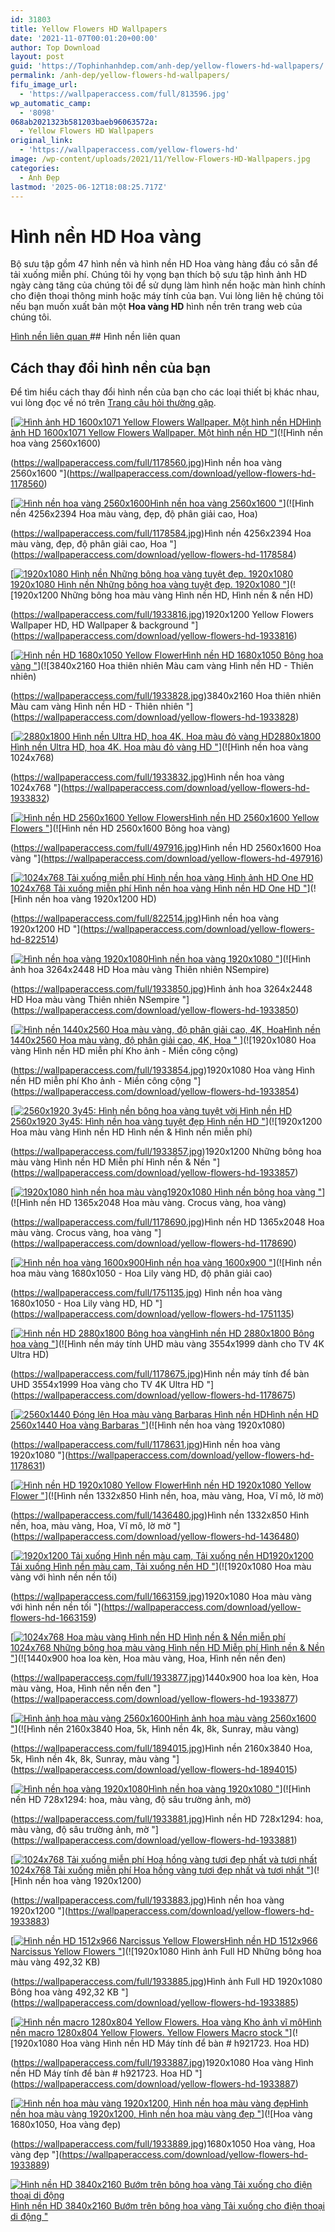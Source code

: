 ```yaml
---
id: 31803
title: Yellow Flowers HD Wallpapers
date: '2021-11-07T00:01:20+00:00'
author: Top Download
layout: post
guid: 'https://Tophinhanhdep.com/anh-dep/yellow-flowers-hd-wallpapers/'
permalink: /anh-dep/yellow-flowers-hd-wallpapers/
fifu_image_url:
  - 'https://wallpaperaccess.com/full/813596.jpg'
wp_automatic_camp:
  - '8098'
068ab2021323b581203baeb96063572a:
  - Yellow Flowers HD Wallpapers
original_link:
  - 'https://wallpaperaccess.com/yellow-flowers-hd'
image: /wp-content/uploads/2021/11/Yellow-Flowers-HD-Wallpapers.jpg
categories:
  - Ảnh Đẹp
lastmod: '2025-06-12T18:08:25.717Z'
---
```

# Hình nền HD Hoa vàng

Bộ sưu tập gồm 47 hình nền và hình nền HD Hoa vàng hàng đầu có sẵn để tải xuống miễn phí. Chúng tôi hy vọng bạn thích bộ sưu tập hình ảnh HD ngày càng tăng của chúng tôi để sử dụng làm hình nền hoặc màn hình chính cho điện thoại thông minh hoặc máy tính của bạn. Vui lòng liên hệ chúng tôi nếu bạn muốn xuất bản một **Hoa vàng HD** hình nền trên trang web của chúng tôi.

[Hình nền liên quan ](#related) ## Hình nền liên quan

## Cách thay đổi hình nền của bạn

Để tìm hiểu cách thay đổi hình nền của bạn cho các loại thiết bị khác nhau, vui lòng đọc về nó trên [Trang câu hỏi thường gặp](https://tophinhanhdep.com/faq/).

  
[[![Hình ảnh HD 1600x1071 Yellow Flowers Wallpaper.  Một hình nền HD](https://wallpaperaccess.com/full/813596.jpg)Hình ảnh HD 1600x1071 Yellow Flowers Wallpaper. Một hình nền HD "](https://wallpaperaccess.com/download/yellow-flowers-hd-813596)](![Hình nền hoa vàng 2560x1600)

(https://wallpaperaccess.com/full/1178560.jpg)Hình nền hoa vàng 2560x1600 "](https://wallpaperaccess.com/download/yellow-flowers-hd-1178560)

[[![Hình nền hoa vàng 2560x1600](https://wallpaperaccess.com/full/1178572.jpg)Hình nền hoa vàng 2560x1600 "](https://wallpaperaccess.com/download/yellow-flowers-hd-1178572)](![Hình nền 4256x2394 Hoa màu vàng, đẹp, độ phân giải cao, Hoa)

(https://wallpaperaccess.com/full/1178584.jpg)Hình nền 4256x2394 Hoa màu vàng, đẹp, độ phân giải cao, Hoa "](https://wallpaperaccess.com/download/yellow-flowers-hd-1178584)

[[![1920x1080 Hình nền Những bông hoa vàng tuyệt đẹp.  1920x1080](https://wallpaperaccess.com/full/1933814.jpg)1920x1080 Hình nền Những bông hoa vàng tuyệt đẹp. 1920x1080 "](https://wallpaperaccess.com/download/yellow-flowers-hd-1933814)](![1920x1200 Những bông hoa màu vàng Hình nền HD, Hình nền & nền HD)

(https://wallpaperaccess.com/full/1933816.jpg)1920x1200 Yellow Flowers Wallpaper HD, HD Wallpaper &amp; background "](https://wallpaperaccess.com/download/yellow-flowers-hd-1933816)

[[![Hình nền HD 1680x1050 Yellow Flower](https://wallpaperaccess.com/full/1933817.jpg)Hình nền HD 1680x1050 Bông hoa vàng "](https://wallpaperaccess.com/download/yellow-flowers-hd-1933817)](![3840x2160 Hoa thiên nhiên Màu cam vàng Hình nền HD - Thiên nhiên)

(https://wallpaperaccess.com/full/1933828.jpg)3840x2160 Hoa thiên nhiên Màu cam vàng Hình nền HD - Thiên nhiên "](https://wallpaperaccess.com/download/yellow-flowers-hd-1933828)

[[![2880x1800 Hình nền Ultra HD, hoa 4K.  Hoa màu đỏ vàng HD](https://wallpaperaccess.com/full/796403.jpg)2880x1800 Hình nền Ultra HD, hoa 4K. Hoa màu đỏ vàng HD "](https://wallpaperaccess.com/download/yellow-flowers-hd-796403)](![Hình nền hoa vàng 1024x768)

(https://wallpaperaccess.com/full/1933832.jpg)Hình nền hoa vàng 1024x768 "](https://wallpaperaccess.com/download/yellow-flowers-hd-1933832)

[[![Hình nền HD 2560x1600 Yellow Flowers](https://wallpaperaccess.com/full/1178665.jpg)Hình nền HD 2560x1600 Yellow Flowers "](https://wallpaperaccess.com/download/yellow-flowers-hd-1178665)](![Hình nền HD 2560x1600 Bông hoa vàng)

(https://wallpaperaccess.com/full/497916.jpg)Hình nền HD 2560x1600 Hoa vàng "](https://wallpaperaccess.com/download/yellow-flowers-hd-497916)

[[![1024x768 Tải xuống miễn phí Hình nền hoa vàng Hình ảnh HD One HD](https://wallpaperaccess.com/full/1933837.jpg)1024x768 Tải xuống miễn phí Hình nền hoa vàng Hình nền HD One HD "](https://wallpaperaccess.com/download/yellow-flowers-hd-1933837)](![Hình nền hoa vàng 1920x1200 HD)

(https://wallpaperaccess.com/full/822514.jpg)Hình nền hoa vàng 1920x1200 HD "](https://wallpaperaccess.com/download/yellow-flowers-hd-822514)

[[![Hình nền hoa vàng 1920x1080](https://wallpaperaccess.com/full/1894229.jpg)Hình nền hoa vàng 1920x1080 "](https://wallpaperaccess.com/download/yellow-flowers-hd-1894229)](![Hình ảnh hoa 3264x2448 HD Hoa màu vàng Thiên nhiên NSempire)

(https://wallpaperaccess.com/full/1933850.jpg)Hình ảnh hoa 3264x2448 HD Hoa màu vàng Thiên nhiên NSempire "](https://wallpaperaccess.com/download/yellow-flowers-hd-1933850)

[[![Hình nền 1440x2560 Hoa màu vàng, độ phân giải cao, 4K, Hoa](https://wallpaperaccess.com/full/1178591.jpg)Hình nền 1440x2560 Hoa màu vàng, độ phân giải cao, 4K, Hoa " ](https://wallpaperaccess.com/download/yellow-flowers-hd-1178591)](![1920x1080 Hoa vàng Hình nền HD miễn phí Kho ảnh - Miền công cộng)

(https://wallpaperaccess.com/full/1933854.jpg)1920x1080 Hoa vàng Hình nền HD miễn phí Kho ảnh - Miền công cộng "](https://wallpaperaccess.com/download/yellow-flowers-hd-1933854)

[[![2560x1920 3y45: Hình nền bông hoa vàng tuyệt vời Hình nền HD](https://wallpaperaccess.com/full/1933856.jpg)2560x1920 3y45: Hình nền hoa vàng tuyệt đẹp Hình nền HD "](https://wallpaperaccess.com/download/yellow-flowers-hd-1933856)](![1920x1200 Hoa màu vàng Hình nền HD Hình nền & Hình nền miễn phí)

(https://wallpaperaccess.com/full/1933857.jpg)1920x1200 Những bông hoa màu vàng Hình nền HD Miễn phí Hình nền &amp; Nền "](https://wallpaperaccess.com/download/yellow-flowers-hd-1933857)

[[![1920x1080 hình nền hoa màu vàng](https://wallpaperaccess.com/full/1178809.jpg)1920x1080 Hình nền bông hoa vàng "](https://wallpaperaccess.com/download/yellow-flowers-hd-1178809)](![Hình nền HD 1365x2048 Hoa màu vàng.  Crocus vàng, hoa vàng)

(https://wallpaperaccess.com/full/1178690.jpg)Hình nền HD 1365x2048 Hoa màu vàng. Crocus vàng, hoa vàng "](https://wallpaperaccess.com/download/yellow-flowers-hd-1178690)

[[![Hình nền hoa vàng 1600x900](https://wallpaperaccess.com/full/1933860.jpg)Hình nền hoa vàng 1600x900 "](https://wallpaperaccess.com/download/yellow-flowers-hd-1933860)](![Hình nền hoa màu vàng 1680x1050 - Hoa Lily vàng HD, độ phân giải cao)

(https://wallpaperaccess.com/full/1751135.jpg) Hình nền hoa vàng 1680x1050 - Hoa Lily vàng HD, HD "](https://wallpaperaccess.com/download/yellow-flowers-hd-1751135)

[[![Hình nền HD 2880x1800 Bông hoa vàng](https://wallpaperaccess.com/full/525340.jpg)Hình nền HD 2880x1800 Bông hoa vàng "](https://wallpaperaccess.com/download/yellow-flowers-hd-525340)](![Hình nền máy tính UHD màu vàng 3554x1999 dành cho TV 4K Ultra HD)

(https://wallpaperaccess.com/full/1178675.jpg)Hình nền máy tính để bàn UHD 3554x1999 Hoa vàng cho TV 4K Ultra HD "](https://wallpaperaccess.com/download/yellow-flowers-hd-1178675)

[[![2560x1440 Đóng lên Hoa màu vàng Barbaras Hình nền HD](https://wallpaperaccess.com/full/1933865.jpg)Hình nền HD 2560x1440 Hoa vàng Barbaras "](https://wallpaperaccess.com/download/yellow-flowers-hd-1933865)](![Hình nền hoa vàng 1920x1080)

(https://wallpaperaccess.com/full/1178631.jpg)Hình nền hoa vàng 1920x1080 "](https://wallpaperaccess.com/download/yellow-flowers-hd-1178631)

[[![Hình nền HD 1920x1080 Yellow Flower](https://wallpaperaccess.com/full/1933871.jpg)Hình nền HD 1920x1080 Yellow Flower "](https://wallpaperaccess.com/download/yellow-flowers-hd-1933871)](![Hình nền 1332x850 Hình nền, hoa, màu vàng, Hoa, Vĩ mô, lờ mờ)

(https://wallpaperaccess.com/full/1436480.jpg)Hình nền 1332x850 Hình nền, hoa, màu vàng, Hoa, Vĩ mô, lờ mờ "](https://wallpaperaccess.com/download/yellow-flowers-hd-1436480)

[[![1920x1200 Tải xuống Hình nền màu cam, Tải xuống nền HD](https://wallpaperaccess.com/full/1832313.jpg)1920x1200 Tải xuống Hình nền màu cam, Tải xuống nền HD "](https://wallpaperaccess.com/download/yellow-flowers-hd-1832313)](![1920x1080 Hoa màu vàng với hình nền nền tối)

(https://wallpaperaccess.com/full/1663159.jpg)1920x1080 Hoa màu vàng với hình nền nền tối "](https://wallpaperaccess.com/download/yellow-flowers-hd-1663159)

[[![1024x768 Hoa màu vàng Hình nền HD Hình nền & Nền miễn phí](https://wallpaperaccess.com/full/1178889.jpg)1024x768 Những bông hoa màu vàng Hình nền HD Miễn phí Hình nền &amp; Nền "](https://wallpaperaccess.com/download/yellow-flowers-hd-1178889)](![1440x900 hoa loa kèn, Hoa màu vàng, Hoa, Hình nền nền đen)

(https://wallpaperaccess.com/full/1933877.jpg)1440x900 hoa loa kèn, Hoa màu vàng, Hoa, Hình nền nền đen "](https://wallpaperaccess.com/download/yellow-flowers-hd-1933877)

[[![Hình ảnh hoa màu vàng 2560x1600](https://wallpaperaccess.com/full/1933878.jpg)Hình ảnh hoa màu vàng 2560x1600 "](https://wallpaperaccess.com/download/yellow-flowers-hd-1933878)](![Hình nền 2160x3840 Hoa, 5k, Hình nền 4k, 8k, Sunray, màu vàng)

(https://wallpaperaccess.com/full/1894015.jpg)Hình nền 2160x3840 Hoa, 5k, Hình nền 4k, 8k, Sunray, màu vàng "](https://wallpaperaccess.com/download/yellow-flowers-hd-1894015)

[[![Hình nền hoa vàng 1920x1080](https://wallpaperaccess.com/full/1178804.jpg)Hình nền hoa vàng 1920x1080 "](https://wallpaperaccess.com/download/yellow-flowers-hd-1178804)](![Hình nền HD 728x1294: hoa, màu vàng, độ sâu trường ảnh, mờ)

(https://wallpaperaccess.com/full/1933881.jpg)Hình nền HD 728x1294: hoa, màu vàng, độ sâu trường ảnh, mờ "](https://wallpaperaccess.com/download/yellow-flowers-hd-1933881)

[[![1024x768 Tải xuống miễn phí Hoa hồng vàng tươi đẹp nhất và tươi nhất](https://wallpaperaccess.com/full/1177392.jpg)1024x768 Tải xuống miễn phí Hoa hồng vàng tươi đẹp nhất và tươi nhất "](https://wallpaperaccess.com/download/yellow-flowers-hd-1177392)](![Hình nền hoa vàng 1920x1200)

(https://wallpaperaccess.com/full/1933883.jpg)Hình nền hoa vàng 1920x1200 "](https://wallpaperaccess.com/download/yellow-flowers-hd-1933883)

[[![Hình nền HD 1512x966 Narcissus Yellow Flowers](https://wallpaperaccess.com/full/1933884.jpg)Hình nền HD 1512x966 Narcissus Yellow Flowers "](https://wallpaperaccess.com/download/yellow-flowers-hd-1933884)](![1920x1080 Hình ảnh Full HD Những bông hoa màu vàng 492,32 KB)

(https://wallpaperaccess.com/full/1933885.jpg)Hình ảnh Full HD 1920x1080 Bông hoa vàng 492,32 KB "](https://wallpaperaccess.com/download/yellow-flowers-hd-1933885)

[[![Hình nền macro 1280x804 Yellow Flowers.  Hoa vàng Kho ảnh vĩ mô](https://wallpaperaccess.com/full/1570992.jpg)Hình nền macro 1280x804 Yellow Flowers. Yellow Flowers Macro stock "](https://wallpaperaccess.com/download/yellow-flowers-hd-1570992)](![1920x1080 Hoa vàng Hình nền HD Máy tính để bàn # h921723.  Hoa HD)

(https://wallpaperaccess.com/full/1933887.jpg)1920x1080 Hoa vàng Hình nền HD Máy tính để bàn # h921723. Hoa HD "](https://wallpaperaccess.com/download/yellow-flowers-hd-1933887)

[[![Hình nền hoa màu vàng 1920x1200, Hình nền hoa màu vàng đẹp](https://wallpaperaccess.com/full/1933888.jpg)Hình nền hoa màu vàng 1920x1200, Hình nền hoa màu vàng đẹp "](https://wallpaperaccess.com/download/yellow-flowers-hd-1933888)](![Hoa vàng 1680x1050, Hoa vàng đẹp)

(https://wallpaperaccess.com/full/1933889.jpg)1680x1050 Hoa vàng, Hoa vàng đẹp "](https://wallpaperaccess.com/download/yellow-flowers-hd-1933889)

[![Hình nền HD 3840x2160 Bướm trên bông hoa vàng Tải xuống cho điện thoại di động](https://wallpaperaccess.com/full/1933890.jpg)Hình nền HD 3840x2160 Bướm trên bông hoa vàng Tải xuống cho điện thoại di động "](https://wallpaperaccess.com/download/yellow-flowers-hd-1933890)
